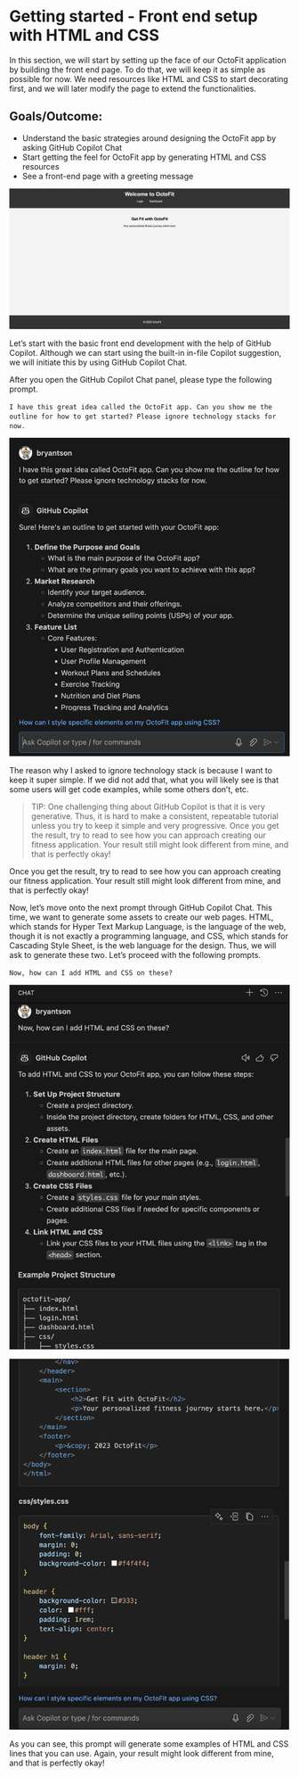 # Getting started - Front end setup with HTML and CSS

In this section, we will start by setting up the face of our OctoFit application by building the front end page. To do that, we will keep it as simple as possible for now. We need resources like HTML and CSS to start decorating first, and we will later modify the page to extend the functionalities.

## Goals/Outcome:
- Understand the basic strategies around designing the OctoFit app by asking GitHub Copilot Chat
- Start getting the feel for OctoFit app by generating HTML and CSS resources
- See a front-end page with a greeting message

![OctoFit App with front end](images/0_FinalResult.jpg)

Let’s start with the basic front end development with the help of GitHub Copilot. Although we can start using the built-in in-file Copilot suggestion, we will initiate this by using GitHub Copilot Chat.

After you open the GitHub Copilot Chat panel, please type the following prompt.

`I have this great idea called the OctoFit app. Can you show me the outline for how to get started? Please ignore technology stacks for now.`

![Ask Copilot for Outline](images/1_AskCopilot4Outline.jpg)

The reason why I asked to ignore technology stack is because I want to keep it super simple. If we did not add that, what you will likely see is that some users will get code examples, while some others don’t, etc.

> TIP: One challenging thing about GitHub Copilot is that it is very generative. Thus, it is hard to make a consistent, repeatable tutorial unless you try to keep it simple and very progressive.
Once you get the result, try to read to see how you can approach creating our fitness application. Your result still might look different from mine, and that is perfectly okay!

Once you get the result, try to read to see how you can approach creating our fitness application. Your result still might look different from mine, and that is perfectly okay!

Now, let’s move onto the next prompt through GitHub Copilot Chat. This time, we want to generate some assets to create our web pages. HTML, which stands for Hyper Text Markup Language, is the language of the web, though it is not exactly a programming language, and CSS, which stands for Cascading Style Sheet, is the web language for the design. Thus, we will ask to generate these two. Let’s proceed with the following prompts. 

`Now, how can I add HTML and CSS on these?`

![Ask Copilot for HTML and CSS - Page 1](images/2_1_AskGenerateHTMLCSS.jpg)

![Ask Copilot for HTML and CSS - Page 2](images/2_2_AskGenerateHTMLCSS.jpg)

As you can see, this prompt will generate some examples of HTML and CSS lines that you can use. Again, your result might look different from mine, and that is perfectly okay!



